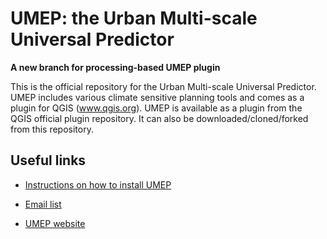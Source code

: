 # UMEP: the Urban Multi-scale Universal Predictor

**A new branch for processing-based UMEP plugin**

This is the official repository for the Urban Multi-scale Universal Predictor.
UMEP includes various climate sensitive planning tools and comes as a plugin
for QGIS (www.qgis.org). UMEP is available as a plugin from the QGIS
official plugin repository. It can also be downloaded/cloned/forked from this repository.

## Useful links
- [Instructions on how to install UMEP](https://umep-docs.readthedocs.io/en/latest/Getting_Started.html)

- [Email list](https://www.lists.rdg.ac.uk/mailman/listinfo/met-umep)

- [UMEP website](https://umep-docs.readthedocs.io/en/latest/index.html)

